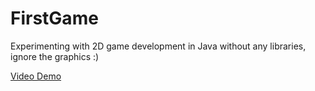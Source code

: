 # FirstGame
Experimenting with 2D game development in Java without any libraries, ignore the graphics :)

[Video Demo](https://github.com/k0dev/FirstGame/assets/108899333/0076539b-9220-4332-b372-f8668b9bc9b2)
